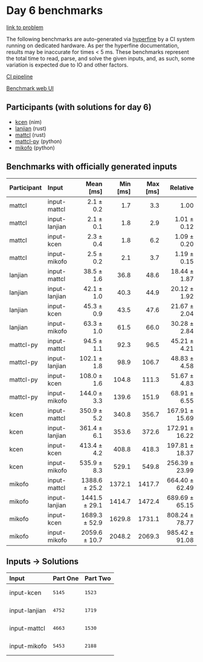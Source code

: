 # Day 6 benchmarks

[link to problem](https://adventofcode.com/2024/day/6)

The following benchmarks are auto-generated via
[hyperfine](https://github.com/sharkdp/hyperfine) by a CI system running on
dedicated hardware. As per the hyperfine documentation, results may be
inaccurate for times < 5 ms. These benchmarks represent the total time to read,
parse, and solve the given inputs, and, as such, some variation is expected due
to IO and other factors.

[CI pipeline](http://ci.papercode.net:8080/teams/main/pipelines/aoc2024)

[Benchmark web UI](https://aoc.ancalagon.black)


## Participants (with solutions for day 6)

- [kcen](https://github.com/kcen/aoc2024) (nim)
- [lanjian](https://github.com/lanjian/aoc-2024) (rust)
- [mattcl](https://github.com/mattcl/aoc2024) (rust)
- [mattcl-py](https://github.com/mattcl/aoc2024-py) (python)
- [mikofo](https://github.com/mikofo/aoc2024) (python)


## Benchmarks with officially generated inputs

| Participant | Input | Mean [ms] | Min [ms] | Max [ms] | Relative |
|:---|:---|---:|---:|---:|---:|
| mattcl | input-mattcl | 2.1 ± 0.2 | 1.7 | 3.3 | 1.00 |
| mattcl | input-lanjian | 2.1 ± 0.1 | 1.8 | 2.9 | 1.01 ± 0.12 |
| mattcl | input-kcen | 2.3 ± 0.4 | 1.8 | 6.2 | 1.09 ± 0.20 |
| mattcl | input-mikofo | 2.5 ± 0.2 | 2.1 | 3.7 | 1.19 ± 0.15 |
| lanjian | input-mattcl | 38.5 ± 1.6 | 36.8 | 48.6 | 18.44 ± 1.87 |
| lanjian | input-lanjian | 42.1 ± 1.0 | 40.3 | 44.9 | 20.12 ± 1.92 |
| lanjian | input-kcen | 45.3 ± 0.9 | 43.5 | 47.6 | 21.67 ± 2.04 |
| lanjian | input-mikofo | 63.3 ± 1.0 | 61.5 | 66.0 | 30.28 ± 2.84 |
| mattcl-py | input-mattcl | 94.5 ± 1.1 | 92.3 | 96.5 | 45.21 ± 4.21 |
| mattcl-py | input-lanjian | 102.1 ± 1.8 | 98.9 | 106.7 | 48.83 ± 4.58 |
| mattcl-py | input-kcen | 108.0 ± 1.6 | 104.8 | 111.3 | 51.67 ± 4.83 |
| mattcl-py | input-mikofo | 144.0 ± 3.3 | 139.6 | 151.9 | 68.91 ± 6.55 |
| kcen | input-mattcl | 350.9 ± 5.2 | 340.8 | 356.7 | 167.91 ± 15.69 |
| kcen | input-lanjian | 361.4 ± 6.1 | 353.6 | 372.6 | 172.91 ± 16.22 |
| kcen | input-kcen | 413.4 ± 4.2 | 408.8 | 418.3 | 197.81 ± 18.37 |
| kcen | input-mikofo | 535.9 ± 8.3 | 529.1 | 549.8 | 256.39 ± 23.99 |
| mikofo | input-mattcl | 1388.6 ± 25.2 | 1372.1 | 1417.7 | 664.40 ± 62.49 |
| mikofo | input-lanjian | 1441.5 ± 29.1 | 1414.7 | 1472.4 | 689.69 ± 65.15 |
| mikofo | input-kcen | 1689.3 ± 52.9 | 1629.8 | 1731.1 | 808.24 ± 78.77 |
| mikofo | input-mikofo | 2059.6 ± 10.7 | 2048.2 | 2069.3 | 985.42 ± 91.08 |


## Inputs -> Solutions

| Input | Part One | Part Two |
|:---|:---|:---|
|input-kcen|<pre>5145</pre>|<pre>1523</pre>|
|input-lanjian|<pre>4752</pre>|<pre>1719</pre>|
|input-mattcl|<pre>4663</pre>|<pre>1530</pre>|
|input-mikofo|<pre>5453</pre>|<pre>2188</pre>|
